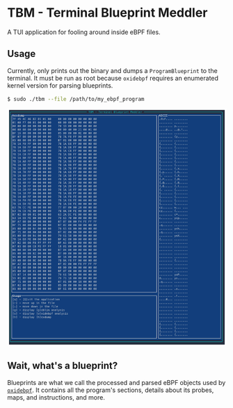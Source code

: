 # TBM - Terminal Blueprint Meddler

A TUI application for fooling around inside eBPF files.

## Usage

Currently, only prints out the binary and dumps a `ProgramBlueprint`
to the terminal. It must be run as root because `oxidebpf` requires
an enumerated kernel version for parsing blueprints.

```sh
$ sudo ./tbm --file /path/to/my_ebpf_program
```

<img src="./assets/screenshot.png" alt="screenshot of eBELt reading an eBPF program">

## Wait, what's a blueprint?

Blueprints are what we call the processed and parsed eBPF objects
used by [`oxidebpf`](https://github.com/redcanaryco/oxidebpf). It
contains all the program's sections, details about its probes,
maps, and instructions, and more.
